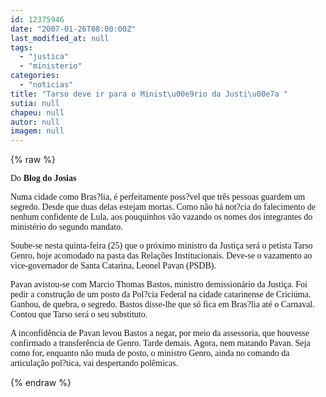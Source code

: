 ```yaml
---
id: 12375946
date: "2007-01-26T08:00:00Z"
last_modified_at: null
tags:
  - "justica"
  - "ministerio"
categories:
  - "noticias"
title: "Tarso deve ir para o Minist\u00e9rio da Justi\u00e7a "
sutia: null
chapeu: null
autor: null
imagem: null
---
```

{% raw %}
<p><P><FONT face=Verdana>Do <STRONG>Blog do Josias</STRONG></FONT></P></p>
<p><P><FONT face=Verdana>Numa cidade como Bras?lia, é perfeitamente poss?vel que três pessoas guardem um segredo. Desde que duas delas estejam mortas. Como não há not?cia do falecimento de nenhum confidente de Lula, aos pouquinhos vão vazando os nomes dos integrantes do ministério do segundo mandato.</FONT></P></p>
<p><P><FONT face=Verdana>Soube-se nesta quinta-feira (25) que o próximo ministro da Justiça será o petista Tarso Genro, hoje acomodado na pasta das Relações Institucionais. Deve-se o vazamento ao vice-governador de Santa Catarina, Leonel Pavan (PSDB).</FONT></P></p>
<p><P><FONT face=Verdana>Pavan avistou-se com Marcio Thomas Bastos, ministro demissionário da Justiça. Foi pedir a construção de um posto da Pol?cia Federal na cidade catarinense de Criciúma. Ganhou, de quebra, o segredo. Bastos disse-lhe que só fica em Bras?lia até o Carnaval. Contou que Tarso será o seu substituto.</FONT></P></p>
<p><P><FONT face=Verdana>A inconfidência de Pavan levou Bastos a negar, por meio da assessoria, que houvesse confirmado a transferência de Genro. Tarde demais. Agora, nem matando Pavan. Seja como for, enquanto não muda de posto, o ministro Genro, ainda no comando da articulação pol?tica, vai despertando polêmicas.</FONT></P> </p>
{% endraw %}